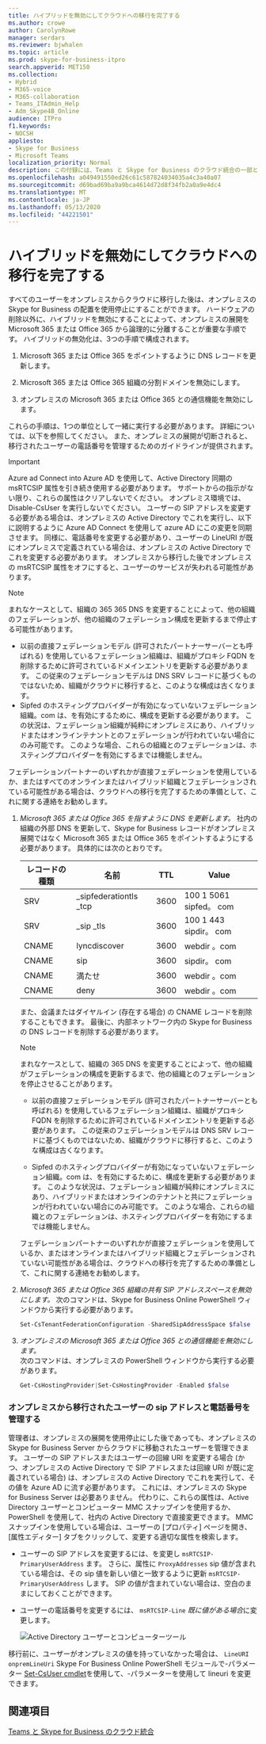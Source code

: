 ```yaml
---
title: ハイブリッドを無効にしてクラウドへの移行を完了する
ms.author: crowe
author: CarolynRowe
manager: serdars
ms.reviewer: bjwhalen
ms.topic: article
ms.prod: skype-for-business-itpro
search.appverid: MET150
ms.collection:
- Hybrid
- M365-voice
- M365-collaboration
- Teams_ITAdmin_Help
- Adm_Skype4B_Online
audience: ITPro
f1.keywords:
- NOCSH
appliesto:
- Skype for Business
- Microsoft Teams
localization_priority: Normal
description: この付録には、Teams と Skype for Business のクラウド統合の一部としてハイブリッドを無効にするための詳細な手順が含まれています。
ms.openlocfilehash: a049491550ed26c61c587824034035a4c3a40a07
ms.sourcegitcommit: d69bad69ba9a9bca4614d72d8f34fb2a0a9e4dc4
ms.translationtype: MT
ms.contentlocale: ja-JP
ms.lasthandoff: 05/13/2020
ms.locfileid: "44221501"
---
```

# <a name="disable-hybrid-to-complete-migration-to-the-cloud"></a>ハイブリッドを無効にしてクラウドへの移行を完了する

すべてのユーザーをオンプレミスからクラウドに移行した後は、オンプレミスの Skype for Business の配置を使用停止にすることができます。 ハードウェアの削除以外に、ハイブリッドを無効にすることによって、オンプレミスの展開を Microsoft 365 または Office 365 から論理的に分離することが重要な手順です。 ハイブリッドの無効化は、3つの手順で構成されます。

1. Microsoft 365 または Office 365 をポイントするように DNS レコードを更新します。

2. Microsoft 365 または Office 365 組織の分割ドメインを無効にします。

3. オンプレミスの Microsoft 365 または Office 365 との通信機能を無効にします。

これらの手順は、1つの単位として一緒に実行する必要があります。 詳細については、以下を参照してください。 また、オンプレミスの展開が切断されると、移行されたユーザーの電話番号を管理するためのガイドラインが提供されます。

> [!Important] 
>Azure ad Connect into Azure AD を使用して、Active Directory 同期の msRTCSIP 属性を引き続き使用する必要があります。  サポートからの指示がない限り、これらの属性はクリアしないでください。  オンプレミス環境では、Disable-CsUser を実行しないでください。 ユーザーの SIP アドレスを変更する必要がある場合は、オンプレミスの Active Directory でこれを実行し、以下に説明するように Azure AD Connect を使用して azure AD にこの変更を同期させます。 同様に、電話番号を変更する必要があり、ユーザーの LineURI が既にオンプレミスで定義されている場合は、オンプレミスの Active Directory でこれを変更する必要があります。
>オンプレミスから移行した後でオンプレミスの msRTCSIP 属性をオフにすると、ユーザーのサービスが失われる可能性があります。

> [!Note] 
> まれなケースとして、組織の 365 365 DNS を変更することによって、他の組織のフェデレーションが、他の組織のフェデレーション構成を更新するまで停止する可能性があります。<ul><li>
以前の直接フェデレーションモデル (許可されたパートナーサーバーとも呼ばれる) を使用しているフェデレーション組織は、組織がプロキシ FQDN を削除するために許可されているドメインエントリを更新する必要があります。 この従来のフェデレーションモデルは DNS SRV レコードに基づくものではないため、組織がクラウドに移行すると、このような構成は古くなります。 </li><li>Sipfed <span> のホスティングプロバイダーが有効になっていないフェデレーション組織。com は、を有効にするために、構成を更新する必要があります。 この状況は、フェデレーション組織が純粋にオンプレミスにあり、ハイブリッドまたはオンラインテナントとのフェデレーションが行われていない場合にのみ可能です。 このような場合、これらの組織とのフェデレーションは、ホスティングプロバイダーを有効にするまでは機能しません。</li></ul>フェデレーションパートナーのいずれかが直接フェデレーションを使用しているか、またはすべてのオンラインまたはハイブリッド組織とフェデレーションされている可能性がある場合は、クラウドへの移行を完了するための準備として、これに関する連絡をお勧めします。

1.  *Microsoft 365 または Office 365 を指すように DNS を更新します。*
社内の組織の外部 DNS を更新して、Skype for Business レコードがオンプレミス展開ではなく Microsoft 365 または Office 365 をポイントするようにする必要があります。 具体的には次のとおりです。

    |レコードの種類|名前|TTL|Value|
    |---|---|---|---|
    |SRV|_sipfederationtls _tcp|3600|100 1 5061 sipfed。 <span>com|
    |SRV|_sip _tls|3600|100 1 443 sipdir。 <span>com|
    |CNAME| lyncdiscover|   3600|   webdir <span> 。com|
    |CNAME| sip|    3600|   sipdir。 <span>com|
    |CNAME| 満たせ|   3600|   webdir <span> 。com|
    |CNAME| deny  |3600|  webdir <span> 。com|

    また、会議またはダイヤルイン (存在する場合) の CNAME レコードを削除することもできます。 最後に、内部ネットワーク内の Skype for Business の DNS レコードを削除する必要があります。

    > [!Note] 
    > まれなケースとして、組織の 365 DNS を変更することによって、他の組織がフェデレーションの構成を更新するまで、他の組織とのフェデレーションを停止させることがあります。
    >
    > - 以前の直接フェデレーションモデル (許可されたパートナーサーバーとも呼ばれる) を使用しているフェデレーション組織は、組織がプロキシ FQDN を削除するために許可されているドメインエントリを更新する必要があります。 この従来のフェデレーションモデルは DNS SRV レコードに基づくものではないため、組織がクラウドに移行すると、このような構成は古くなります。
    > 
    > - Sipfed <span> のホスティングプロバイダーが有効になっていないフェデレーション組織。com は、を有効にするために、構成を更新する必要があります。 このような状況は、フェデレーション組織が純粋にオンプレミスにあり、ハイブリッドまたはオンラインのテナントと共にフェデレーションが行われていない場合にのみ可能です。 このような場合、これらの組織とのフェデレーションは、ホスティングプロバイダーを有効にするまでは機能しません。
    >
    > フェデレーションパートナーのいずれかが直接フェデレーションを使用しているか、またはオンラインまたはハイブリッド組織とフェデレーションされていない可能性がある場合は、クラウドへの移行を完了するための準備として、これに関する連絡をお勧めします。


2.  *Microsoft 365 または Office 365 組織の共有 SIP アドレススペースを無効にします。*
次のコマンドは、Skype for Business Online PowerShell ウィンドウから実行する必要があります。

    ```PowerShell
    Set-CsTenantFederationConfiguration -SharedSipAddressSpace $false
    ```
 
3.  *オンプレミスの Microsoft 365 または Office 365 との通信機能を無効にします。*  
次のコマンドは、オンプレミスの PowerShell ウィンドウから実行する必要があります。

    ```PowerShell
    Get-CsHostingProvider|Set-CsHostingProvider -Enabled $false
    ```

### <a name="manage-sip-addresses-and-phone-numbers-for-users-who-were-migrated-from-on-premises"></a>オンプレミスから移行されたユーザーの sip アドレスと電話番号を管理する

管理者は、オンプレミスの展開を使用停止にした後であっても、オンプレミスの Skype for Business Server からクラウドに移動されたユーザーを管理できます。 ユーザーの SIP アドレスまたはユーザーの回線 URI を変更する場合 (かつ、オンプレミスの Active Directory で SIP アドレスまたは回線 URI が既に定義されている場合) は、オンプレミスの Active Directory でこれを実行して、その値を Azure AD に流す必要があります。 これには、オンプレミスの Skype for Business Server は必要ありません。 代わりに、これらの属性は、Active Directory ユーザーとコンピューター MMC スナップインを使用するか、PowerShell を使用して、社内の Active Directory で直接変更できます。 MMC スナップインを使用している場合は、ユーザーの [プロパティ] ページを開き、[属性エディター] タブをクリックして、変更する適切な属性を検索します。

- ユーザーの SIP アドレスを変更するには、を変更し `msRTCSIP-PrimaryUserAddress` ます。 さらに、属性に `ProxyAddresses` sip 値が含まれている場合は、その sip 値を新しい値と一致するように更新 `msRTCSIP-PrimaryUserAddress` します。 SIP の値が含まれていない場合は、空白のままにしておくことができます。

- ユーザーの電話番号を変更するには、 `msRTCSIP-Line` *既に値がある場合*に変更します。

  ![Active Directory ユーザーとコンピューターツール](../media/disable-hybrid-1.png)
  
移行前に、ユーザーがオンプレミスの値を持っていなかった場合は、 `LineURI` `onpremLineUri` Skype For Business Online PowerShell モジュールで-パラメーター [Set-CsUser cmdlet](https://docs.microsoft.com/powershell/module/skype/set-csuser?view=skype-ps)を使用して、-パラメーターを使用して lineuri を変更できます。


## <a name="see-also"></a>関連項目

[Teams と Skype for Business のクラウド統合](cloud-consolidation.md)
